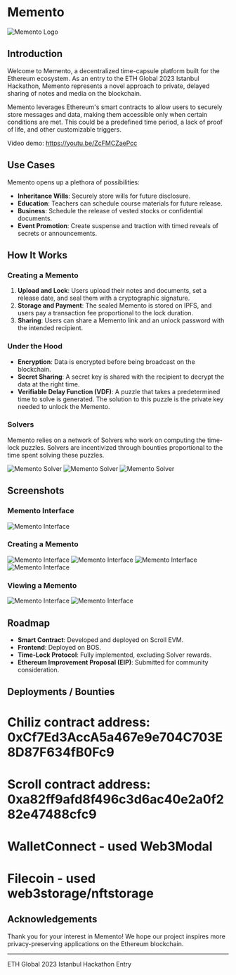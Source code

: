 # Memento

![Memento Logo](images/0.png)

## Introduction

Welcome to Memento, a decentralized time-capsule platform built for the Ethereum ecosystem. As an entry to the ETH Global 2023 Istanbul Hackathon, Memento represents a novel approach to private, delayed sharing of notes and media on the blockchain.

Memento leverages Ethereum's smart contracts to allow users to securely store messages and data, making them accessible only when certain conditions are met. This could be a predefined time period, a lack of proof of life, and other customizable triggers.

Video demo: https://youtu.be/ZcFMCZaePcc

## Use Cases

Memento opens up a plethora of possibilities:

- **Inheritance Wills**: Securely store wills for future disclosure.
- **Education**: Teachers can schedule course materials for future release.
- **Business**: Schedule the release of vested stocks or confidential documents.
- **Event Promotion**: Create suspense and traction with timed reveals of secrets or announcements.

## How It Works

### Creating a Memento

1. **Upload and Lock**: Users upload their notes and documents, set a release date, and seal them with a cryptographic signature.
2. **Storage and Payment**: The sealed Memento is stored on IPFS, and users pay a transaction fee proportional to the lock duration.
3. **Sharing**: Users can share a Memento link and an unlock password with the intended recipient.

### Under the Hood

- **Encryption**: Data is encrypted before being broadcast on the blockchain.
- **Secret Sharing**: A secret key is shared with the recipient to decrypt the data at the right time.
- **Verifiable Delay Function (VDF)**: A puzzle that takes a predetermined time to solve is generated. The solution to this puzzle is the private key needed to unlock the Memento.

### Solvers

Memento relies on a network of Solvers who work on computing the time-lock puzzles. Solvers are incentivized through bounties proportional to the time spent solving these puzzles.

![Memento Solver](images/10.png)
![Memento Solver](images/11.png)
![Memento Solver](images/12.png)

## Screenshots

### Memento Interface
![Memento Interface](images/1.png)

### Creating a Memento
![Memento Interface](images/2.png)
![Memento Interface](images/6.png)
![Memento Interface](images/3.png)
![Memento Interface](images/5.png)

### Viewing a Memento
![Memento Interface](images/8.png)
![Memento Interface](images/9.png)

## Roadmap

- **Smart Contract**: Developed and deployed on Scroll EVM.
- **Frontend**: Deployed on BOS.
- **Time-Lock Protocol**: Fully implemented, excluding Solver rewards.
- **Ethereum Improvement Proposal (EIP)**: Submitted for community consideration.

## Deployments / Bounties

# Chiliz contract address: 0xCf7Ed3AccA5a467e9e704C703E8D87F634fB0Fc9
# Scroll contract address: 0xa82ff9afd8f496c3d6ac40e2a0f282e47488cfc9
# WalletConnect - used Web3Modal
# Filecoin - used web3storage/nftstorage


## Acknowledgements

Thank you for your interest in Memento! We hope our project inspires more privacy-preserving applications on the Ethereum blockchain.

---

ETH Global 2023 Istanbul Hackathon Entry
